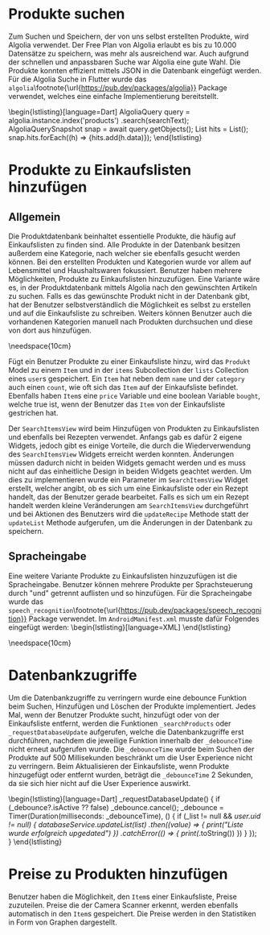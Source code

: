 # Produkte suchen

Zum Suchen und Speichern, der von uns selbst erstellten Produkte, wird Algolia verwendet.
Der Free Plan von Algolia erlaubt es bis zu 10.000 Datensätze zu speichern, was mehr als ausreichend war.
Auch aufgrund der schnellen und anpassbaren Suche war Algolia eine gute Wahl. Die Produkte konnten effizient
mittels JSON in die Datenbank eingefügt werden.
Für die Algolia Suche in Flutter wurde das `algolia`\footnote{\url{https://pub.dev/packages/algolia}} Package verwendet, welches eine einfache 
Implementierung bereitstellt.

\begin{lstlisting}[language=Dart]
AlgoliaQuery query = algolia.instance.index('products')
    .search(searchText);
AlgoliaQuerySnapshot snap = await query.getObjects();
List<dynamic> hits = List<dynamic>();
snap.hits.forEach((h) => {hits.add(h.data)});
\end{lstlisting}

# Produkte zu Einkaufslisten hinzufügen

## Allgemein

Die Produktdatenbank beinhaltet essentielle Produkte, die häufig auf Einkaufslisten zu finden sind. Alle Produkte in
der Datenbank besitzen außerdem eine Kategorie, nach welcher sie ebenfalls gesucht werden können. Bei den erstellten
Produkten und Kategorien wurde vor allem auf Lebensmittel und Haushaltswaren fokussiert.
Benutzer haben mehrere Möglichkeiten, Produkte zu Einkaufslisten hinzuzufügen.
Eine Variante wäre es, in der Produktdatenbank mittels Algolia nach den gewünschten Artikeln zu suchen. Falls es das 
gewünschte Produkt nicht in der Datenbank gibt, hat der Benutzer selbstverständlich die Möglichkeit es selbst zu erstellen
und auf die Einkaufsliste zu schreiben. Weiters können Benutzer auch die vorhandenen Kategorien manuell nach Produkten 
durchsuchen und diese von dort aus hinzufügen.

\needspace{10cm}

Fügt ein Benutzer Produkte zu einer Einkaufsliste hinzu, wird das `Produkt` Model zu einem `Item` und in der `items` 
Subcollection der `lists` Collection eines `user`s gespeichert. Ein `Item` hat neben
dem `name` und der `category` auch einen `count`, wie oft sich das `Item` auf der Einkaufsliste befindet. Ebenfalls haben `Item`s 
eine `price` Variable und eine boolean Variable `bought`, welche true ist, wenn der Benutzer das `Item` von der Einkaufsliste gestrichen hat.

Der `SearchItemsView` wird beim Hinzufügen von Produkten zu Einkaufslisten und ebenfalls bei Rezepten verwendet. Anfangs gab es dafür 2 eigene Widgets, jedoch 
gibt es einige Vorteile, die durch die Wiederverwendung des `SearchItemsView` Widgets erreicht werden konnten. Änderungen müssen 
dadurch nicht in beiden Widgets gemacht werden und es muss nicht auf das einheitliche Design in beiden Widgets geachtet werden. Um dies zu implementieren
wurde ein Parameter im `SearchItemsView` Widget erstellt, welcher angibt, ob es sich um eine Einkaufsliste oder ein Rezept handelt, das der Benutzer
gerade bearbeitet. Falls es sich um ein Rezept handelt werden kleine Veränderungen am `SearchItemsView` durchgeführt und bei Aktionen des
Benutzers wird die `updateRecipe` Methode statt der `updateList` Methode aufgerufen, um die Änderungen in der Datenbank zu speichern.

## Spracheingabe

Eine weitere Variante Produkte zu Einkaufslisten hinzuzufügen ist die Spracheingabe. Benutzer können mehrere Produkte per Sprachsteuerung durch
"und" getrennt auflisten und so hinzufügen. Für die Spracheingabe wurde das `speech_recognition`\footnote{\url{https://pub.dev/packages/speech_recognition}} Package verwendet.
Im `AndroidManifest.xml` musste dafür Folgendes eingefügt werden:
\begin{lstlisting}[language=XML]
<uses-permission android:name="android.permission.RECORD_AUDIO" />
\end{lstlisting}

\needspace{10cm}

# Datenbankzugriffe

Um die Datenbankzugriffe zu verringern wurde eine debounce Funktion beim Suchen, Hinzufügen und Löschen der Produkte implementiert.
Jedes Mal, wenn der Benutzer Produkte sucht, hinzufügt oder von der Einkaufsliste entfernt, werden die Funktionen `_searchProducts` oder `_requestDatabaseUpdate`
aufgerufen, welche die Datenbankzugriffe erst durchführen, nachdem die jeweilige Funktion innerhalb der `_debounceTime` nicht erneut aufgerufen wurde.
Die `_debounceTime` wurde beim Suchen der Produkte auf 500 Millisekunden beschränkt um die User Experience nicht zu verringern. Beim 
Aktualisieren der Einkaufsliste, wenn Produkte hinzugefügt oder entfernt wurden, beträgt die `_debounceTime` 2 Sekunden, da sie sich hier
nicht auf die User Experience auswirkt.


\begin{lstlisting}[language=Dart]
_requestDatabaseUpdate() {
    if (_debounce?.isActive ?? false) _debounce.cancel();
    _debounce = Timer(Duration(milliseconds: _debounceTime), () {
      if (_list != null && _user.uid != null) {
        databaseService.updateList(_list)
            .then((value) => {
                print("Liste wurde erfolgreich upgedated")
            })
            .catchError((_) => {
                print(_.toString())
            })
      }
    });
}
\end{lstlisting}


# Preise zu Produkten hinzufügen

Benutzer haben die Möglichkeit, den `Item`s einer Einkaufsliste, Preise zuzuteilen. Preise die der Camera Scanner erkennt, werden ebenfalls automatisch
in den `Item`s gespeichert. Die Preise werden in den Statistiken in Form von Graphen dargestellt.




